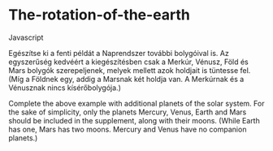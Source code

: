 # The-rotation-of-the-earth
Javascript

Egészítse ki a fenti példát a Naprendszer további bolygóival is. Az egyszerűség kedvéért a kiegészítésben csak a Merkúr, Vénusz, Föld és Mars bolygók szerepeljenek, melyek mellett azok holdjait is tüntesse fel. (Míg a Földnek egy, addig a Marsnak két holdja van. A Merkúrnak és a Vénusznak nincs kísérőbolygója.)


Complete the above example with additional planets of the solar system. For the sake of simplicity, only the planets Mercury, Venus, Earth and Mars should be included in the supplement, along with their moons. (While Earth has one, Mars has two moons. Mercury and Venus have no companion planets.)

